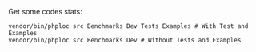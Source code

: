 Get some codes stats:

```
vendor/bin/phploc src Benchmarks Dev Tests Examples # With Test and Examples
vendor/bin/phploc src Benchmarks Dev # Without Tests and Examples
```